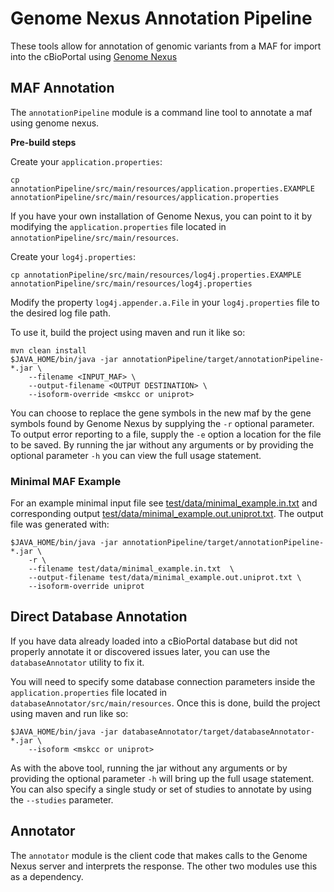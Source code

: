 # Genome Nexus Annotation Pipeline
These tools allow for annotation of genomic variants from a MAF for import into
the cBioPortal using [Genome Nexus](http://genomenexus.org)

## MAF Annotation
The `annotationPipeline` module is a command line tool to annotate a maf using genome nexus. 

**Pre-build steps**

Create your `application.properties`:

```
cp annotationPipeline/src/main/resources/application.properties.EXAMPLE annotationPipeline/src/main/resources/application.properties
```

If you have your own
installation of Genome Nexus, you can point to it by modifying the
`application.properties` file located in
`annotationPipeline/src/main/resources`.

Create your `log4j.properties`:

```
cp annotationPipeline/src/main/resources/log4j.properties.EXAMPLE annotationPipeline/src/main/resources/log4j.properties
```

Modify the property `log4j.appender.a.File` in your `log4j.properties` file to the desired log file path.

To use it, build the project using maven and run it like so:
    
    mvn clean install
    $JAVA_HOME/bin/java -jar annotationPipeline/target/annotationPipeline-*.jar \
        --filename <INPUT_MAF> \
        --output-filename <OUTPUT DESTINATION> \
        --isoform-override <mskcc or uniprot>
    
You can choose to replace the gene symbols in the new maf by the gene symbols
found by Genome Nexus by supplying the `-r` optional parameter. To output error
reporting to a file, supply the `-e` option a location for the file to be
saved. By running the jar without any arguments or by providing the optional
parameter `-h` you can view the full usage statement. 

### Minimal MAF Example

For an example minimal input file see
[test/data/minimal_example.in.txt](test/data/minimal_example.in.txt) and
corresponding output
[test/data/minimal_example.out.uniprot.txt](test/data/minimal_example.out.uniprot.txt).
The output file was generated with:

    $JAVA_HOME/bin/java -jar annotationPipeline/target/annotationPipeline-*.jar \
        -r \
        --filename test/data/minimal_example.in.txt  \
        --output-filename test/data/minimal_example.out.uniprot.txt \
        --isoform-override uniprot


## Direct Database Annotation
If you have data already loaded into a cBioPortal database but did not properly
annotate it or discovered issues later, you can use the `databaseAnnotator`
utility to fix it.

You will need to specify some database connection parameters inside the
`application.properties` file located in
`databaseAnnotator/src/main/resources`. Once this is done, build the project
using maven and run like so:

    $JAVA_HOME/bin/java -jar databaseAnnotator/target/databaseAnnotator-*.jar \
        --isoform <mskcc or uniprot>

As with the above tool, running the jar without any arguments or by providing
the optional parameter `-h` will bring up the full usage statement. You can
also specify a single study or set of studies to annotate by using the
`--studies` parameter.

## Annotator
The `annotator` module is the client code that makes calls to the Genome Nexus
server and interprets the response. The other two modules use this as a
dependency.
